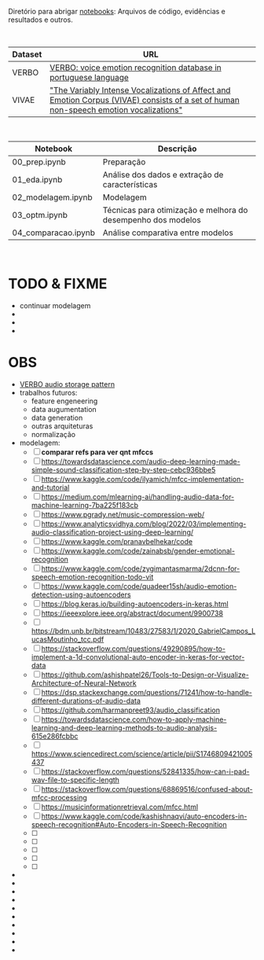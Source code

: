 Diretório para abrigar [notebooks](notebooks/): Arquivos de código, evidências e resultados e outros.

<br>

Dataset | URL
------- | ---
VERBO   | [VERBO: voice emotion recognition database in portuguese language](https://github.com/jrtorresneto/VERBO-emotional-speech-dataset)
VIVAE   | ["The Variably Intense Vocalizations of Affect and Emotion Corpus (VIVAE) consists of a set of human non-speech emotion vocalizations"](https://zenodo.org/record/4066235#.Y08sYiVv9hE)

<br>

Notebook              | Descrição
--------------------- | ---------
00_prep.ipynb         | Preparação
01_eda.ipynb          | Análise dos dados e extração de características 
02_modelagem.ipynb    | Modelagem
03_optm.ipynb         | Técnicas para otimização e melhora do desempenho dos modelos
04_comparacao.ipynb   | Análise comparativa entre modelos

<br>

# TODO & FIXME

- continuar modelagem
- 
- 
- 

# OBS

- [VERBO audio storage pattern](https://thescipub.com/pdf/jcssp.2018.1420.1430.pdf)
- trabalhos futuros:
    - feature engeneering
    - data augumentation
    - data generation
    - outras arquiteturas
    - normalização
-  modelagem:
    - [ ] **comparar refs para ver qnt mfccs**
    - [ ] https://towardsdatascience.com/audio-deep-learning-made-simple-sound-classification-step-by-step-cebc936bbe5
    - [ ] https://www.kaggle.com/code/ilyamich/mfcc-implementation-and-tutorial
    - [ ] https://medium.com/mlearning-ai/handling-audio-data-for-machine-learning-7ba225f183cb
    - [ ] https://www.pgrady.net/music-compression-web/
    - [ ] https://www.analyticsvidhya.com/blog/2022/03/implementing-audio-classification-project-using-deep-learning/
    - [ ] https://www.kaggle.com/pranavbelhekar/code
    - [ ] https://www.kaggle.com/code/zainabsb/gender-emotional-recognition
    - [ ] https://www.kaggle.com/code/zygimantasmarma/2dcnn-for-speech-emotion-recognition-todo-vit
    - [ ] https://www.kaggle.com/code/quadeer15sh/audio-emotion-detection-using-autoencoders
    - [ ] https://blog.keras.io/building-autoencoders-in-keras.html
    - [ ] https://ieeexplore.ieee.org/abstract/document/9900738
    - [ ] https://bdm.unb.br/bitstream/10483/27583/1/2020_GabrielCampos_LucasMoutinho_tcc.pdf
    - [ ] https://stackoverflow.com/questions/49290895/how-to-implement-a-1d-convolutional-auto-encoder-in-keras-for-vector-data
    - [ ] https://github.com/ashishpatel26/Tools-to-Design-or-Visualize-Architecture-of-Neural-Network
    - [ ] https://dsp.stackexchange.com/questions/71241/how-to-handle-different-durations-of-audio-data
    - [ ] https://github.com/harmanpreet93/audio_classification
    - [ ] https://towardsdatascience.com/how-to-apply-machine-learning-and-deep-learning-methods-to-audio-analysis-615e286fcbbc
    - [ ] https://www.sciencedirect.com/science/article/pii/S1746809421005437
    - [ ] https://stackoverflow.com/questions/52841335/how-can-i-pad-wav-file-to-specific-length
    - [ ] https://stackoverflow.com/questions/68869516/confused-about-mfcc-processing
    - [ ] https://musicinformationretrieval.com/mfcc.html
    - [ ] https://www.kaggle.com/code/kashishnaqvi/auto-encoders-in-speech-recognition#Auto-Encoders-in-Speech-Recognition
    - [ ] 
    - [ ] 
    - [ ] 
    - [ ] 
    - [ ] 

- 
- 
- 
- 
- 
- 
- 
- 
- 
- 
